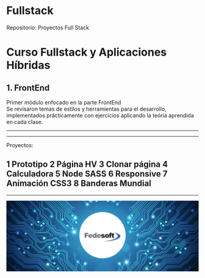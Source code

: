 # Fullstack
Repositorio: Proyectos Full Stack

Curso Fullstack y Aplicaciones Híbridas
=======

## 1. FrontEnd
 
Primer módulo enfocado en la parte FrontEnd  
Se revisaron temas de estilos y herramientas para el desarrollo, implementados prácticamente con ejercicios aplicando la teória aprendida en cada clase.

---
---

Proyectos:

  1 Prototipo
  2 Página HV
  3 Clonar página
  4 Calculadora
  5 Node SASS
  6 Responsive
  7 Animación CSS3
  8 Banderas Mundial 
---
---
![Image](interna_fedesoft.jpg)
